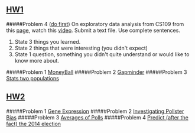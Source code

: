 ## [HW1](/hw1) 

#####Problem 4 ([do first](/hw1/HW1-Prob4.txt))
On exploratory data analysis from CS109 from this [page](http://cs109.github.io/2015/pages/videos.html), watch this [video](https://matterhorn.dce.harvard.edu/engage/player/watch.html?id=a4e81697-fd86-415c-9b29-c14ea7ec15f2).
Submit a text file. Use complete sentences.

1. State 3 things you learned.
2. State 2 things that were interesting (you didn't expect)
3. State 1 question, something you didn't quite understand or would like to know more about.

#####Problem 1 [MoneyBall](/hw1/HW1Prob1.ipynb)
#####Problem 2 [Gapminder](/hw1/HW1-Prob2.ipynb)
#####Problem 3 [Stats two populations](/hw1/HW1-Prob3.ipynb)

## [HW2](/hw2) 
#####Problem 1 [Gene Expression](/hw2/HW2P1.ipynb)
#####Problem 2 [Investigating Pollster Bias](/hw2/HW2P2.ipynb)
#####Problem 3 [Averages of Polls](/hw2/HW2P3.ipynb)
#####Problem 4 [Predict (after the fact) the 2014 election](/hw2/HW2P4.ipynb)
